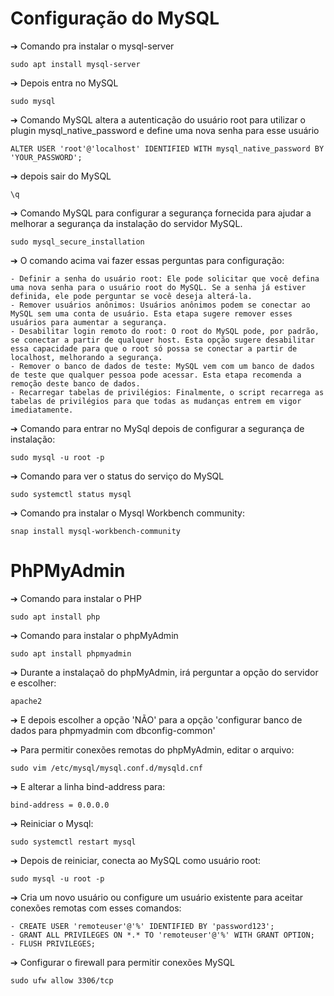 # Configuração do MySQL

➔ Comando pra instalar o mysql-server
```
sudo apt install mysql-server
```

➔ Depois entra no MySQL
```
sudo mysql
```

➔ Comando MySQL altera a autenticação do usuário root para utilizar o plugin mysql_native_password e define uma nova senha para esse usuário

```
ALTER USER 'root'@'localhost' IDENTIFIED WITH mysql_native_password BY 'YOUR_PASSWORD';
```

➔ depois sair do MySQL
```
\q 
```

➔ Comando MySQL para configurar a segurança fornecida para ajudar a melhorar a segurança da instalação do servidor MySQL. 
```
sudo mysql_secure_installation
```

➔ O comando acima vai fazer essas perguntas para configuração: 
```
- Definir a senha do usuário root: Ele pode solicitar que você defina uma nova senha para o usuário root do MySQL. Se a senha já estiver definida, ele pode perguntar se você deseja alterá-la.
- Remover usuários anônimos: Usuários anônimos podem se conectar ao MySQL sem uma conta de usuário. Esta etapa sugere remover esses usuários para aumentar a segurança.
- Desabilitar login remoto do root: O root do MySQL pode, por padrão, se conectar a partir de qualquer host. Esta opção sugere desabilitar essa capacidade para que o root só possa se conectar a partir de localhost, melhorando a segurança.
- Remover o banco de dados de teste: MySQL vem com um banco de dados de teste que qualquer pessoa pode acessar. Esta etapa recomenda a remoção deste banco de dados.
- Recarregar tabelas de privilégios: Finalmente, o script recarrega as tabelas de privilégios para que todas as mudanças entrem em vigor imediatamente.
```

➔ Comando para entrar no MySql depois de configurar a segurança de instalação:
```
sudo mysql -u root -p
```

➔ Comando para ver o status do serviço do MySQL
```
sudo systemctl status mysql
```

➔ Comando pra instalar o Mysql Workbench community:
```
snap install mysql-workbench-community
```

# PhPMyAdmin

➔ Comando para instalar o PHP
```
sudo apt install php
```

➔ Comando para instalar o phpMyAdmin
```
sudo apt install phpmyadmin
```

➔ Durante a instalaçaõ do phpMyAdmin, irá perguntar a opção do servidor e escolher:
```
apache2
```

➔ E depois escolher a opção 'NÃO' para a opção 'configurar banco de dados para phpmyadmin com dbconfig-common'

➔ Para permitir conexões remotas do phpMyAdmin, editar o arquivo:
```
sudo vim /etc/mysql/mysql.conf.d/mysqld.cnf
```

➔ E alterar a linha bind-address para:
```
bind-address = 0.0.0.0
```

➔ Reiniciar o Mysql:
```
sudo systemctl restart mysql
```

➔ Depois de reiniciar, conecta ao MySQL como usuário root:
```
sudo mysql -u root -p
```

➔ Cria um novo usuário ou configure um usuário existente para aceitar conexões remotas com esses comandos:
```
- CREATE USER 'remoteuser'@'%' IDENTIFIED BY 'password123';
- GRANT ALL PRIVILEGES ON *.* TO 'remoteuser'@'%' WITH GRANT OPTION;
- FLUSH PRIVILEGES;
```

➔ Configurar o firewall para permitir conexões MySQL
```
sudo ufw allow 3306/tcp
```

